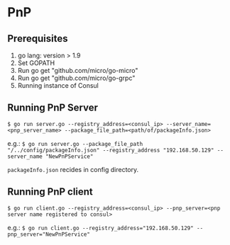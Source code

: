# PnP

## Prerequisites

1. go lang: version > 1.9
2. Set GOPATH
3. Run go get "github.com/micro/go-micro"
4. Run go get "github.com/micro/go-grpc"
5. Running instance of Consul

## Running PnP Server

`$ go run server.go --registry_address=<consul_ip> --server_name=<pnp_server_name> --package_file_path=<path/of/packageInfo.json>`

e.g.: 
`$ go run server.go --package_file_path "/../config/packageInfo.json" --registry_address "192.168.50.129" --server_name "NewPnPService"`

`packageInfo.json` recides in config directory.

## Running PnP client

`$ go run client.go --registry_address=<consul_ip> --pnp_server=<pnp server name registered to consul>`

e.g.: 
`$ go run client.go --registry_address="192.168.50.129" --pnp_server="NewPnPService"`
